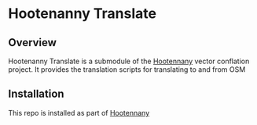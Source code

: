 # Hootenanny Translate

## Overview
Hootenanny Translate is a submodule of the [Hootennany](https://github.com/ngageoint/hootenanny) vector conflation project.
It provides the translation scripts for translating to and from OSM

## Installation
This repo is installed as part of [Hootennany](https://github.com/ngageoint/hootenanny)
